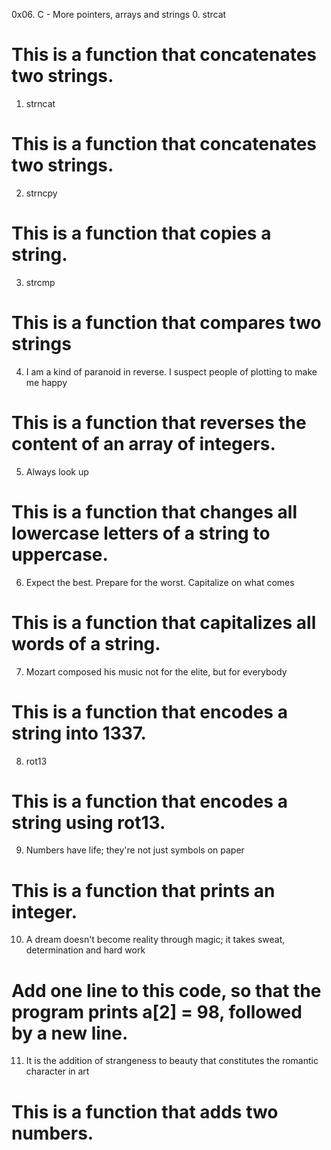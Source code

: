 0x06. C - More pointers, arrays and strings
0. strcat
# This is a function that concatenates two strings.
1. strncat
# This is a function that concatenates two strings.
2. strncpy
# This is a function that copies a string.
3. strcmp
# This is a function that compares two strings
4. I am a kind of paranoid in reverse. I suspect people of plotting to make me happy
# This is a function that reverses the content of an array of integers.
5. Always look up
# This is a function that changes all lowercase letters of a string to uppercase.
6. Expect the best. Prepare for the worst. Capitalize on what comes
# This is a function that capitalizes all words of a string.
7. Mozart composed his music not for the elite, but for everybody
# This is a function that encodes a string into 1337.
8. rot13
# This is a function that encodes a string using rot13.
9. Numbers have life; they're not just symbols on paper
# This is a function that prints an integer.
10. A dream doesn't become reality through magic; it takes sweat, determination and hard work
# Add one line to this code, so that the program prints a[2] = 98, followed by a new line.
11. It is the addition of strangeness to beauty that constitutes the romantic character in art
# This is a function that adds two numbers.



